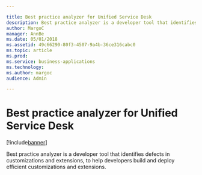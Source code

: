 ```yaml
---

title: Best practice analyzer for Unified Service Desk
description: Best practice analyzer is a developer tool that identifies defects in customizations and extensions, to help developers build and deploy efficient customizations and extensions.
author: MargoC
manager: AnnBe
ms.date: 05/01/2018
ms.assetid: 49c66290-80f3-4507-9a4b-36ce316cabc0
ms.topic: article
ms.prod: 
ms.service: business-applications
ms.technology: 
ms.author: margoc
audience: Admin

---
```

#  Best practice analyzer for Unified Service Desk




[!include[banner](../../includes/banner.md)]

Best practice analyzer is a developer tool that identifies defects in
customizations and extensions, to help developers build and deploy efficient
customizations and extensions.
